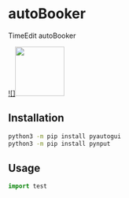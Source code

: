 # autoBooker
TimeEdit autoBooker

[![]<img src="https://www.timeedit.net/assets/images/te_icon_gradient_vit_rounded@1x.png" width="100" height="100">](#)

## Installation
```bash
python3 -m pip install pyautogui
python3 -m pip install pynput
```

## Usage

```python
import test
```
